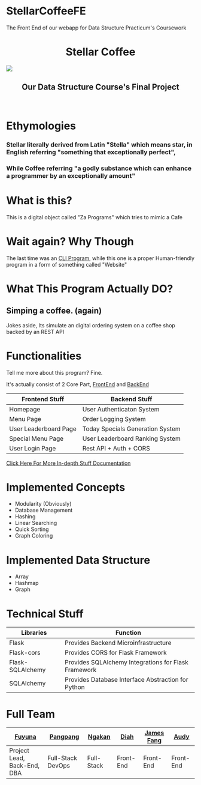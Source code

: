 # StellarCoffeeFE
The Front End of our webapp for Data Structure Practicum's Coursework

<h1 align="center">Stellar Coffee</h1>
<img src="./docs/StellarCoffee2.png"> 
<h2 align="center">Our Data Structure Course's Final Project</h2>
</br>

# Ethymologies
### Stellar literally derived from Latin "Stella" which means star, in English referring "something that exceptionally perfect", 
### While Coffee referring "a godly substance which can enhance a programmer by an exceptionally amount"

# What is this?
This is a digital object called "Za Programs" which tries to mimic a Cafe

# Wait again? Why Though
The last time was an [CLI Program](https://github.com/nmluci/StellarCoffee/blob/main/docs/StellarCoffee.png), while this one is a proper Human-friendly program in a form of something called "Website"

# What This Program Actually DO?
## Simping a coffee. (again)
Jokes aside, Its simulate an digital ordering system on a coffee shop backed by an REST API

# Functionalities
Tell me more about this program? Fine.

It's actually consist of 2 Core Part, [FrontEnd](https://github.com/kompiangg/StellarCoffeeFE) and [BackEnd](https://github.com/nmluci/StellarCoffee) 


| Frontend Stuff        | Backend Stuff                    |
------------------------|-----------------------------------
| Homepage              | User Authenticaton System        |
| Menu Page             | Order Logging System             |
| User Leaderboard Page | Today Specials Generation System |
| Special Menu Page     | User Leaderboard Ranking System  |
| User Login Page       | Rest API + Auth + CORS           |

[Click Here For More In-depth Stuff Documentation](./docs/modulesBreakdown.md)

# Implemented Concepts
- Modularity (Obviously)
- Database Management
- Hashing
- Linear Searching
- Quick Sorting
- Graph Coloring

# Implemented Data Structure
- Array
- Hashmap
- Graph

# Technical Stuff
| Libraries        | Function                                             | 
-------------------|-------------------------------------------------------
| Flask            | Provides Backend Microinfrastructure                 |
| Flask-cors       | Provides CORS for Flask Framework                    |
| Flask-SQLAlchemy | Provides SQLAlchemy Integrations for Flask Framework |
| SQLAlchemy       | Provides Database Interface Abstraction for Python   |

# Full Team
| [Fuyuna](https://github.com/nmluci) | [Pangpang](https://github.com/kompiangg) | [Ngakan](https://github.com/NgakanWidyasprana) | [Diah](https://github.com/diahpramesti) | [James Fang](https://github.com/jamesfangyauw) | [Audy](https://github.com/diahpramesti) | 
--------------------------------------|------------------------------------------|------------------------------------------------|-----------------------------------------|------------------------------------------------|------------------------------------------
| Project Lead, Back-End, DBA         | Full-Stack DevOps                        | Full-Stack                                     | Front-End                               | Front-End                                      | Front-End        
